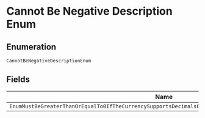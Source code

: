 
# Cannot Be Negative Description Enum

## Enumeration

`CannotBeNegativeDescriptionEnum`

## Fields

| Name |
|  --- |
| `EnumMustBeGreaterThanOrEqualTo0IfTheCurrencySupportsDecimalsOnlyTwoDecimalPlacePrecisionIsSupported` |

